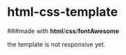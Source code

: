 # html-css-template

###made with **html**/**css**/**fontAwesome**

the template is not responsive yet.
